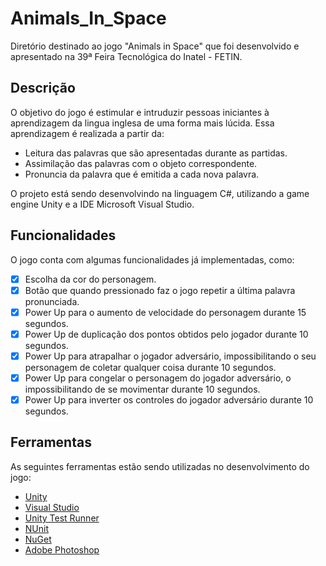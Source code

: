 # Animals_In_Space
Diretório destinado ao jogo "Animals in Space" que foi desenvolvido e apresentado na 39ª Feira Tecnológica do Inatel - FETIN.

## Descrição
O objetivo do jogo é estimular e intruduzir pessoas iniciantes à aprendizagem da lingua inglesa de uma forma mais lúcida.
Essa aprendizagem é realizada a partir da:

- Leitura das palavras que são apresentadas durante as partidas.
- Assimilação das palavras com o objeto correspondente.
- Pronuncia da palavra que é emitida a cada nova palavra.

O projeto está sendo desenvolvindo na linguagem C#, utilizando a game engine Unity e a IDE Microsoft Visual Studio.

## Funcionalidades
O jogo conta com algumas funcionalidades já implementadas, como:
- [x] Escolha da cor do personagem.
- [x] Botão que quando pressionado faz o jogo repetir a última palavra pronunciada.
- [x] Power Up para o aumento de velocidade do personagem durante 15 segundos.
- [x] Power Up de duplicação dos pontos obtidos pelo jogador durante 10 segundos.
- [x] Power Up para atrapalhar o jogador adversário, impossibilitando o seu personagem de coletar qualquer coisa durante 10 segundos.
- [x] Power Up para congelar o personagem do jogador adversário, o impossibilitando de se movimentar durante 10 segundos.
- [x] Power Up para inverter os controles do jogador adversário durante 10 segundos.

## Ferramentas
As seguintes ferramentas estão sendo utilizadas no desenvolvimento do jogo:
- [Unity](https://unity.com/)
- [Visual Studio](https://visualstudio.microsoft.com/pt-br/vs/)
- [Unity Test Runner](https://docs.unity3d.com/2017.4/Documentation/Manual/testing-editortestsrunner.html)
- [NUnit](https://nunit.org/)
- [NuGet](https://www.nuget.org/)
- [Adobe Photoshop](https://www.adobe.com/br/products/photoshop.html)
